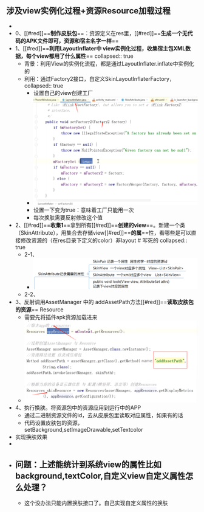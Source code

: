 ## 涉及view实例化过程+资源Resource加载过程
-
- 0、[[#red]]==**制作皮肤包**==：资源定义在res里，[[#red]]==**生成一个无代码的APK文件即可，资源和宿主名字一样**==
- 1、[[#red]]==**利用LayoutInflater中 view实例化过程，收集宿主包XML数据，每个view都用了什么属性**==
  collapsed:: true
	- 背景：利用View的实例化流程，都是通过LayoutInflater.inflate中实例化的
	- 利用：通过Factory2接口，自定义SkinLayoutInflaterFactory，
	  collapsed:: true
		- 设置自己的view创建工厂
		- ![image.png](../assets/image_1691117584935_0.png)
		- 设置一下变为true：意味着工厂只能用一次
		- 每次换肤需要反射修改这个值
- 2、[[#red]]==**收集1**==拿到所有[[#red]]==**创建的view**==。新建一个类（SkinAttribute），用集合去存储view[[#red]]==**的属**==性，看哪些是可以直接修改资源的（在res目录下定义的color）非layout # 写死的
  collapsed:: true
	- 2-1、
		- ![image.png](../assets/image_1691117203080_0.png)
	- 2-2、
- 3、反射调用AssetManager 中的 addAssetPath方法[[#red]]==**读取皮肤包的资源**== Resource
	- 需要先将插件apk资源加载进来
	- ![image.png](../assets/image_1691117885568_0.png)
- 4、执行换肤。将资源包中的资源应用到运行中的APP
	- 通过二进制资源文件的id，去从皮肤包里读取对应属性，如果有的话
	- 代码设置皮肤包的资源，setBackground,setImageDrawable,setTextcolor
- 实现换肤效果
-
- ## 问题：上述能统计到系统view的属性比如background,textColor,自定义view自定义属性怎么处理？
	- 这个没办法只能内置换肤接口了。自己实现自定义属性的换肤